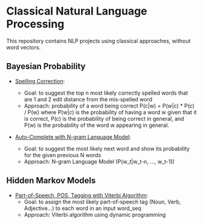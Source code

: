 # Classical Natural Language Processing

This repository contains NLP projects using classical approaches, without word vectors.

## Bayesian Probability

* [Spelling Correction](https://github.com/msfchen/classical_nlp/tree/master/spellcorrect): 
  - Goal: to suggest the top n most likely correctly spelled words that are 1 and 2 edit distance from the mis-spelled word 
  - Approach: probability of a word being correct P(c|w) = P(w|c) * P(c) / P(w) where P(w|c) is the probability of having a word w given that it is correct, P(c) is the probability of being correct in general, and P(w) is the probability of the word w appearing in general.

* [Auto-Complete with N-gram Language Model](https://github.com/msfchen/classical_nlp/tree/master/autocomplete): 
  - Goal: to suggest the most likely next word and show its probability for the given previous N words 
  - Approach: N-gram Language Model (P(w_t|w_t-n, ..., w_t-1))

## Hidden Markov Models

* [Part-of-Speech, POS, Tagging with Viterbi Algorithm](https://github.com/msfchen/classical_nlp/tree/master/postaghmm): 
  - Goal: to assign the most likely part-of-speech tag (Noun, Verb, Adjective...) to each word in an input word_seq
  - Approach: Viterbi algorithm using dynamic programming

  